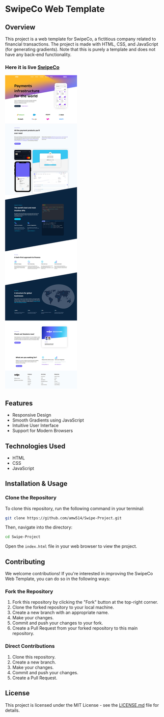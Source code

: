 # SwipeCo Web Template

## Overview

This project is a web template for SwipeCo, a fictitious company related to financial transactions. The project is made with HTML, CSS, and JavaScript (for generating gradients). Note that this is purely a template and does not have any back-end functionality.
### Here it is live [SwipeCo](https://amw514.github.io/Swipe-Project/)


![Screenshot](https://github.com/amw514/Swipe-Project/blob/main/assets/Swipe.jpg)

## Features

- Responsive Design
- Smooth Gradients using JavaScript
- Intuitive User Interface
- Support for Modern Browsers


## Technologies Used

- HTML
- CSS
- JavaScript

## Installation & Usage

### Clone the Repository

To clone this repository, run the following command in your terminal:

```bash
git clone https://github.com/amw514/Swipe-Project.git
```

Then, navigate into the directory:

```bash
cd Swipe-Project
```

Open the `index.html` file in your web browser to view the project.

## Contributing

We welcome contributions! If you're interested in improving the SwipeCo Web Template, you can do so in the following ways:

### Fork the Repository

1. Fork this repository by clicking the "Fork" button at the top-right corner.
2. Clone the forked repository to your local machine.
3. Create a new branch with an appropriate name.
4. Make your changes.
5. Commit and push your changes to your fork.
6. Create a Pull Request from your forked repository to this main repository.

### Direct Contributions

1. Clone this repository.
2. Create a new branch.
3. Make your changes.
4. Commit and push your changes.
5. Create a Pull Request.

## License

This project is licensed under the MIT License - see the [LICENSE.md](https://github.com/amw514/Swipe-Project/blob/main/LICENSE) file for details.
